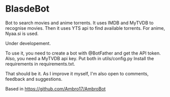 # BlasdeBot
 Bot to search movies and anime torrents.
 It uses IMDB and MyTVDB to recognise movies. Then it uses YTS api to find available torrents.
 For anime, Nyaa.si is used.
 
 Under developement.

To use it, you need to create a bot with @BotFather and get the API token. Also, you need a MyTVDB api key. Put both in utils/config.py
Install the requirements in requirements.txt.

That should be it. As I improve it myself, I'm also open to comments, feedback and suggestions.

Based in https://github.com/Ambro17/AmbroBot 
